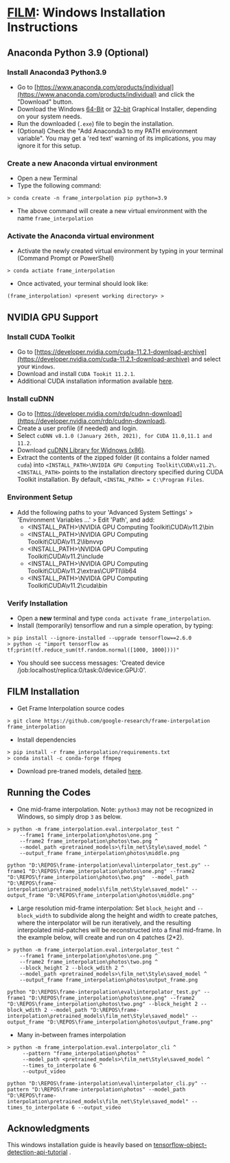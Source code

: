 # [FILM](https://github.com/google-research/frame-interpolation): Windows Installation Instructions

## Anaconda Python 3.9 (Optional)

### Install Anaconda3 Python3.9
* Go to [https://www.anaconda.com/products/individual](https://www.anaconda.com/products/individual) and click the "Download" button.
* Download the Windows [64-Bit](https://repo.anaconda.com/archive/Anaconda3-2021.11-Windows-x86_64.exe) or [32-bit](https://repo.anaconda.com/archive/Anaconda3-2021.11-Windows-x86.exe) Graphical Installer, depending on your system needs.
* Run the downloaded (`.exe`) file to begin the installation.
* (Optional) Check the "Add Anaconda3 to my PATH environment variable". You may get a 'red text' warning of its implications, you may ignore it for this setup.

### Create a new Anaconda virtual environment
* Open a new Terminal
* Type the following command:
```
> conda create -n frame_interpolation pip python=3.9
```
* The above command will create a new virtual environment with the name `frame_interpolation`

### Activate the Anaconda virtual environment
* Activate the newly created virtual environment by typing in your terminal (Command Prompt or PowerShell)
```
> conda actiate frame_interpolation
```
* Once activated, your terminal should look like:
```
(frame_interpolation) <present working directory> >
```

## NVIDIA GPU Support
### Install CUDA Toolkit
* Go to [https://developer.nvidia.com/cuda-11.2.1-download-archive](https://developer.nvidia.com/cuda-11.2.1-download-archive) and select your `Windows`.
* Download and install `CUDA Tookit 11.2.1`.
* Additional CUDA installation information available [here](https://docs.nvidia.com/cuda/archive/11.2.2/cuda-installation-guide-microsoft-windows/index.html).

### Install cuDNN
* Go to [https://developer.nvidia.com/rdp/cudnn-download](https://developer.nvidia.com/rdp/cudnn-download).
* Create a user profile (if needed) and login.
* Select `cuDNN v8.1.0 (January 26th, 2021), for CUDA 11.0,11.1 and 11.2`.
* Download [cuDNN Library for Widnows (x86)](https://developer.nvidia.com/compute/machine-learning/cudnn/secure/8.1.0.77/11.2_20210127/cudnn-11.2-windows-x64-v8.1.0.77.zip). 
* Extract the contents of the zipped folder (it contains a folder named `cuda`) into `<INSTALL_PATH>\NVIDIA GPU Computing Toolkit\CUDA\v11.2\`. `<INSTALL_PATH>` points to the installation directory specified during CUDA Toolkit installation. By default, `<INSTAL_PATH> = C:\Program Files`.

### Environment Setup
* Add the following paths to your 'Advanced System Settings' > 'Environment Variables ...' > Edit 'Path', and add:
    * <INSTALL_PATH>\NVIDIA GPU Computing Toolkit\CUDA\v11.2\bin
    * <INSTALL_PATH>\NVIDIA GPU Computing Toolkit\CUDA\v11.2\libnvvp
    * <INSTALL_PATH>\NVIDIA GPU Computing Toolkit\CUDA\v11.2\include
    * <INSTALL_PATH>\NVIDIA GPU Computing Toolkit\CUDA\v11.2\extras\CUPTI\lib64
    * <INSTALL_PATH>\NVIDIA GPU Computing Toolkit\CUDA\v11.2\cuda\bin

### Verify Installation
* Open a **new** terminal and type `conda activate frame_interpolation`.
* Install (temporarily) tensorflow and run a simple operation, by typing:
```
> pip install --ignore-installed --upgrade tensorflow==2.6.0
> python -c "import tensorflow as tf;print(tf.reduce_sum(tf.random.normal([1000, 1000])))"
```
* You should see success messages: 'Created device /job:localhost/replica:0/task:0/device:GPU:0'.

## FILM Installation
* Get Frame Interpolation source codes
```
> git clone https://github.com/google-research/frame-interpolation frame_interpolation
```
* Install dependencies
```
> pip install -r frame_interpolation/requirements.txt
> conda install -c conda-forge ffmpeg
```
* Download pre-traned models, detailed [here](https://github.com/google-research/frame-interpolation#pre-trained-models).

## Running the Codes
* One mid-frame interpolation. Note: `python3` may not be recognized in Windows, so simply drop `3` as below.
```
> python -m frame_interpolation.eval.interpolator_test ^
    --frame1 frame_interpolation\photos\one.png ^
    --frame2 frame_interpolation\photos\two.png ^
    --model_path <pretrained_models>\film_net\Style\saved_model ^
    --output_frame frame_interpolation\photos\middle.png
```

```
python "D:\REPOS\frame-interpolation\eval\interpolator_test.py" --frame1 "D:\REPOS\frame_interpolation\photos\one.png" --frame2 "D:\REPOS\frame_interpolation\photos\two.png"  --model_path "D:\REPOS\frame-interpolation\pretrained_models\film_net\Style\saved_model" --output_frame "D:\REPOS\frame_interpolation\photos\middle.png"

```


* Large resolution mid-frame interpolation: Set `block_height` and `--block_width` to subdivide along the height and width to create patches, where the interpolator will be run iteratively, and the resulting interpolated mid-patches will be reconstructed into a final mid-frame. In the example below, will create and run on 4 patches (2*2).
```
> python -m frame_interpolation.eval.interpolator_test ^
    --frame1 frame_interpolation\photos\one.png ^
    --frame2 frame_interpolation\photos\two.png ^
    --block_height 2 --block_wdith 2 ^
    --model_path <pretrained_models>\film_net\Style\saved_model ^
    --output_frame frame_interpolation\photos\output_frame.png
```
```
python "D:\REPOS\frame-interpolation\eval\interpolator_test.py" --frame1 "D:\REPOS\frame_interpolation\photos\one.png" --frame2 "D:\REPOS\frame_interpolation\photos\two.png" --block_height 2 --block_wdith 2 --model_path "D:\REPOS\frame-interpolation\pretrained_models\film_net\Style\saved_model" --output_frame "D:\REPOS\frame_interpolation\photos\output_frame.png"

```


* Many in-between frames interpolation
```
> python -m frame_interpolation.eval.interpolator_cli ^
     --pattern "frame_interpolation\photos" ^
     --model_path <pretrained_models>\film_net\Style\saved_model ^
     --times_to_interpolate 6 ^
     --output_video
```
```
python "D:\REPOS\frame-interpolation\eval\interpolator_cli.py" --pattern "D:\REPOS\frame-interpolation\photos" --model_path "D:\REPOS\frame-interpolation\pretrained_models\film_net\Style\saved_model" --times_to_interpolate 6 --output_video

```
## Acknowledgments

This windows installation guide is heavily based on [tensorflow-object-detection-api-tutorial](https://tensorflow-object-detection-api-tutorial.readthedocs.io/en/latest/install.html) .
